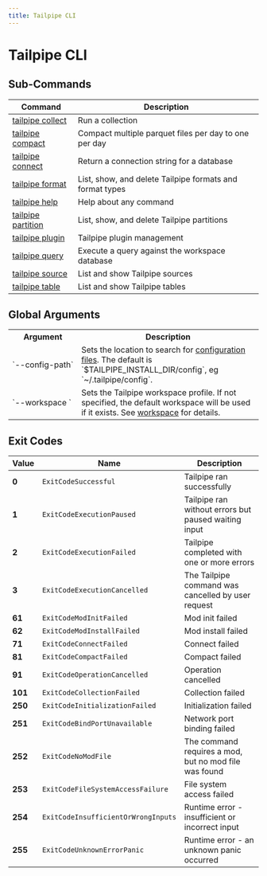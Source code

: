 ```yaml
---
title: Tailpipe CLI
---
```


# Tailpipe CLI

## Sub-Commands

| Command | Description
|-|-
| [tailpipe collect](/docs/reference/cli/collect)   | Run a collection
| [tailpipe compact](/docs/reference/cli/compact)   | Compact multiple parquet files per day to one per day
| [tailpipe connect](/docs/reference/cli/connect)   | Return a connection string for a database
| [tailpipe format](/docs/reference/cli/format)     | List, show, and delete Tailpipe formats and format types
| [tailpipe help](/docs/reference/cli/help)         | Help about any command
| [tailpipe partition](/docs/reference/cli/partition)     | List, show, and delete Tailpipe partitions
| [tailpipe plugin](/docs/reference/cli/plugin)     | Tailpipe plugin management
| [tailpipe query](/docs/reference/cli/query)       | Execute a query against the workspace database
| [tailpipe source](/docs/reference/cli/source)     | List and show Tailpipe sources
| [tailpipe table](/docs/reference/cli/table)       | List and show Tailpipe tables


## Global Arguments

<table>
  <tr> 
    <th> Argument </th> 
    <th> Description </th> 
  </tr>

  <tr> 
    <td nowrap="true"> `--config-path`</td> 
    <td>  
    Sets the location to search for <a href = "/docs/reference/config-files">configuration files</a>. The default is `$TAILPIPE_INSTALL_DIR/config`, eg `~/.tailpipe/config`.
    </td> 
  </tr>


  <tr> 
    <td nowrap="true"> `--workspace	`  </td> 
    <td>  Sets the Tailpipe workspace profile. If not specified, the default workspace will be used if it exists. See <a href="/docs/reference/config-files/workspace">workspace</a> for details. </td> 
  </tr>

</table>


## Exit Codes

|  Value  |   Name                                | Description
|---------|---------------------------------------|----------------------------------------
|   **0** | `ExitCodeSuccessful`                  | Tailpipe ran successfully
|   **1** | `ExitCodeExecutionPaused`             | Tailpipe ran without errors but paused waiting input
|   **2** | `ExitCodeExecutionFailed`             | Tailpipe completed with one or more errors
|   **3** | `ExitCodeExecutionCancelled`          | The Tailpipe command was cancelled by user request
|  **61** | `ExitCodeModInitFailed`               | Mod init failed
|  **62** | `ExitCodeModInstallFailed`            | Mod install failed
|  **71** | `ExitCodeConnectFailed`               | Connect failed
|  **81** | `ExitCodeCompactFailed`               | Compact failed
|  **91** | `ExitCodeOperationCancelled`          | Operation cancelled
| **101** | `ExitCodeCollectionFailed`            | Collection failed
| **250** | `ExitCodeInitializationFailed`        | Initialization failed
| **251** | `ExitCodeBindPortUnavailable`         | Network port binding failed
| **252** | `ExitCodeNoModFile`                   | The command requires a mod, but no mod file was found
| **253** | `ExitCodeFileSystemAccessFailure`     | File system access failed
| **254** | `ExitCodeInsufficientOrWrongInputs`   | Runtime error - insufficient or incorrect input
| **255** | `ExitCodeUnknownErrorPanic`           | Runtime error - an unknown panic occurred
